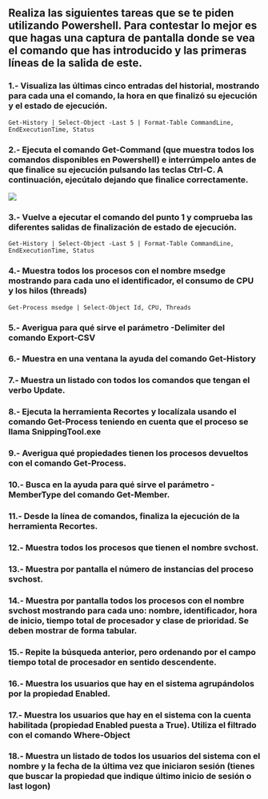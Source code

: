 ## Realiza las siguientes tareas que se te piden utilizando Powershell. Para contestar lo mejor es que hagas una captura de pantalla donde se vea el comando que has introducido y las primeras líneas de la salida de este.

### 1.- Visualiza las últimas cinco entradas del historial, mostrando para cada una el comando, la hora en que finalizó su ejecución y el estado de ejecución.

```` Get-History | Select-Object -Last 5 | Format-Table CommandLine, EndExecutionTime, Status ````

### 2.- Ejecuta el comando Get-Command (que muestra todos los comandos disponibles en Powershell) e interrúmpelo antes de que finalice su ejecución pulsando las teclas Ctrl-C. A continuación, ejecútalo dejando que finalice correctamente.

![](captura1.png)

### 3.- Vuelve a ejecutar el comando del punto 1 y comprueba las diferentes salidas de finalización de estado de ejecución.

```Get-History | Select-Object -Last 5 | Format-Table CommandLine, EndExecutionTime, Status```

### 4.- Muestra todos los procesos con el nombre msedge mostrando para cada uno el identificador, el consumo de CPU y los hilos (threads)

```Get-Process msedge | Select-Object Id, CPU, Threads```

### 5.- Averigua para qué sirve el parámetro -Delimiter del comando Export-CSV



### 6.- Muestra en una ventana la ayuda del comando Get-History

### 7.- Muestra un listado con todos los comandos que tengan el verbo Update.

### 8.- Ejecuta la herramienta Recortes y localízala usando el comando Get-Process teniendo en cuenta que el proceso se llama SnippingTool.exe

### 9.- Averigua qué propiedades tienen los procesos devueltos con el comando Get-Process.

### 10.- Busca en la ayuda para qué sirve el parámetro -MemberType del comando Get-Member.

### 11.- Desde la línea de comandos, finaliza la ejecución de la herramienta Recortes.

### 12.- Muestra todos los procesos que tienen el nombre svchost.

### 13.- Muestra por pantalla el número de instancias del proceso svchost.

### 14.- Muestra por pantalla todos los procesos con el nombre svchost mostrando para cada uno: nombre, identificador, hora de inicio, tiempo total de procesador y clase de prioridad. Se deben mostrar de forma tabular.

### 15.- Repite la búsqueda anterior, pero ordenando por el campo tiempo total de procesador en sentido descendente.

### 16.- Muestra los usuarios que hay en el sistema agrupándolos por la propiedad Enabled.

### 17.- Muestra los usuarios que hay en el sistema con la cuenta habilitada (propiedad Enabled puesta a True). Utiliza el filtrado con el comando Where-Object

### 18.- Muestra un listado de todos los usuarios del sistema con el nombre y la fecha de la última vez que iniciaron sesión (tienes que buscar la propiedad que indique último inicio de sesión o last logon)
